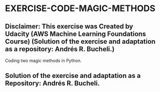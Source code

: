 # EXERCISE-CODE-MAGIC-METHODS

## Disclaimer: This exercise was Created by Udacity (AWS Machine Learning Foundations Course) (Solution of the exercise and adaptation as a repository: Andrés R. Bucheli.)

Coding two magic methods in Python.



## Solution of the exercise and adaptation as a Repository: Andrés R. Bucheli.
